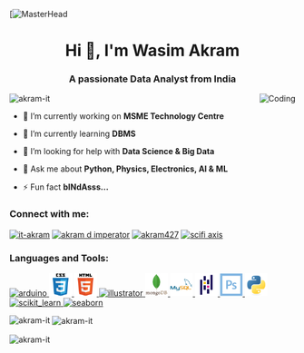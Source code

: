 [![MasterHead](https://www.wegalvanize.com/risk/data-analytics-risk-assessments/)
<h1 align="center">Hi 👋, I'm Wasim Akram</h1>
<h3 align="center">A passionate Data Analyst from India</h3>
<img align="right" alt="Coding" src="[https://www.pinterest.com/pin/isometric-data-analysis-by-oleksii-kolosov--326299935502160715](https://i.pinimg.com/originals/e0/41/82/e04182f6094f2764001c1df50b6a2971.gif)">

<p align="left"> <img src="https://komarev.com/ghpvc/?username=akram-it&label=Profile%20views&color=0e75b6&style=flat" alt="akram-it" /> </p>

- 🔭 I’m currently working on **MSME Technology Centre**

- 🌱 I’m currently learning **DBMS**

- 🤝 I’m looking for help with **Data Science & Big Data**

- 💬 Ask me about **Python, Physics, Electronics, AI & ML**

- ⚡ Fun fact **bINdAsss...**

<h3 align="left">Connect with me:</h3>
<p align="left">
<a href="https://linkedin.com/in/it-akram" target="blank"><img align="center" src="https://raw.githubusercontent.com/rahuldkjain/github-profile-readme-generator/master/src/images/icons/Social/linked-in-alt.svg" alt="it-akram" height="30" width="40" /></a>
<a href="https://fb.com/akram d imperator" target="blank"><img align="center" src="https://raw.githubusercontent.com/rahuldkjain/github-profile-readme-generator/master/src/images/icons/Social/facebook.svg" alt="akram d imperator" height="30" width="40" /></a>
<a href="https://instagram.com/akram427" target="blank"><img align="center" src="https://raw.githubusercontent.com/rahuldkjain/github-profile-readme-generator/master/src/images/icons/Social/instagram.svg" alt="akram427" height="30" width="40" /></a>
<a href="https://www.youtube.com/c/scifi axis" target="blank"><img align="center" src="https://raw.githubusercontent.com/rahuldkjain/github-profile-readme-generator/master/src/images/icons/Social/youtube.svg" alt="scifi axis" height="30" width="40" /></a>
</p>

<h3 align="left">Languages and Tools:</h3>
<p align="left"> <a href="https://www.arduino.cc/" target="_blank" rel="noreferrer"> <img src="https://cdn.worldvectorlogo.com/logos/arduino-1.svg" alt="arduino" width="40" height="40"/> </a> <a href="https://www.w3schools.com/css/" target="_blank" rel="noreferrer"> <img src="https://raw.githubusercontent.com/devicons/devicon/master/icons/css3/css3-original-wordmark.svg" alt="css3" width="40" height="40"/> </a> <a href="https://www.w3.org/html/" target="_blank" rel="noreferrer"> <img src="https://raw.githubusercontent.com/devicons/devicon/master/icons/html5/html5-original-wordmark.svg" alt="html5" width="40" height="40"/> </a> <a href="https://www.adobe.com/in/products/illustrator.html" target="_blank" rel="noreferrer"> <img src="https://www.vectorlogo.zone/logos/adobe_illustrator/adobe_illustrator-icon.svg" alt="illustrator" width="40" height="40"/> </a> <a href="https://www.mongodb.com/" target="_blank" rel="noreferrer"> <img src="https://raw.githubusercontent.com/devicons/devicon/master/icons/mongodb/mongodb-original-wordmark.svg" alt="mongodb" width="40" height="40"/> </a> <a href="https://www.mysql.com/" target="_blank" rel="noreferrer"> <img src="https://raw.githubusercontent.com/devicons/devicon/master/icons/mysql/mysql-original-wordmark.svg" alt="mysql" width="40" height="40"/> </a> <a href="https://pandas.pydata.org/" target="_blank" rel="noreferrer"> <img src="https://raw.githubusercontent.com/devicons/devicon/2ae2a900d2f041da66e950e4d48052658d850630/icons/pandas/pandas-original.svg" alt="pandas" width="40" height="40"/> </a> <a href="https://www.photoshop.com/en" target="_blank" rel="noreferrer"> <img src="https://raw.githubusercontent.com/devicons/devicon/master/icons/photoshop/photoshop-line.svg" alt="photoshop" width="40" height="40"/> </a> <a href="https://www.python.org" target="_blank" rel="noreferrer"> <img src="https://raw.githubusercontent.com/devicons/devicon/master/icons/python/python-original.svg" alt="python" width="40" height="40"/> </a> <a href="https://scikit-learn.org/" target="_blank" rel="noreferrer"> <img src="https://upload.wikimedia.org/wikipedia/commons/0/05/Scikit_learn_logo_small.svg" alt="scikit_learn" width="40" height="40"/> </a> <a href="https://seaborn.pydata.org/" target="_blank" rel="noreferrer"> <img src="https://seaborn.pydata.org/_images/logo-mark-lightbg.svg" alt="seaborn" width="40" height="40"/> </a> </p>

<p><img align="left" src="https://github-readme-stats.vercel.app/api/top-langs?username=akram-it&show_icons=true&locale=en&layout=compact" alt="akram-it" /></p>

<p>&nbsp;<img align="center" src="https://github-readme-stats.vercel.app/api?username=akram-it&show_icons=true&locale=en" alt="akram-it" /></p>

<p><img align="center" src="https://github-readme-streak-stats.herokuapp.com/?user=akram-it&" alt="akram-it" /></p>

